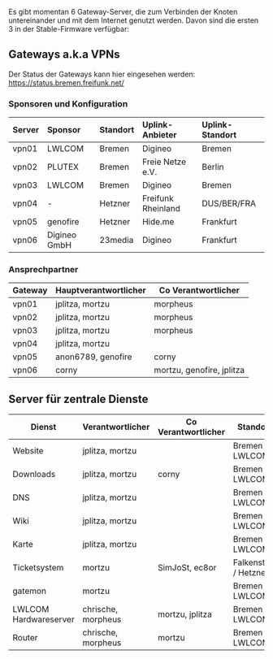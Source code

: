 Es gibt momentan 6 Gateway-Server, die zum Verbinden der Knoten untereinander und mit dem Internet genutzt werden. Davon sind die ersten 3 in der Stable-Firmware verfügbar:

## Gateways a.k.a VPNs
Der Status der Gateways kann hier eingesehen werden: https://status.bremen.freifunk.net/

### Sponsoren und Konfiguration
| Server | Sponsor      | Standort | Uplink-Anbieter    | Uplink-Standort |
|:-------|:-------------|:---------|:-------------------|:----------------|
| vpn01  | LWLCOM       | Bremen   | Digineo            | Bremen          |
| vpn02  | PLUTEX       | Bremen   | Freie Netze e.V.   | Berlin          |
| vpn03  | LWLCOM       | Bremen   | Digineo            | Bremen          |
| vpn04  | -            | Hetzner  | Freifunk Rheinland | DUS/BER/FRA     |
| vpn05  | genofire     | Hetzner  | Hide.me            | Frankfurt       |
| vpn06  | Digineo GmbH | 23media  | Digineo            | Frankfurt       |

### Ansprechpartner

| Gateway | Hauptverantwortlicher | Co Verantwortlicher |
|---------|-----------------------|---------------------|
| vpn01   | jplitza, mortzu       | morpheus            |
| vpn02   | jplitza, mortzu       | morpheus            |
| vpn03   | jplitza, mortzu       | morpheus            |
| vpn04   | jplitza, mortzu       |                     |
| vpn05   | anon6789, genofire    | corny               |
| vpn06   | corny                 | mortzu, genofire, jplitza |


## Server für zentrale Dienste
| Dienst                | Verantwortlicher    | Co Verantwortlicher | Standort              |
|-----------------------|---------------------|---------------------|-----------------------|
| Website               | jplitza, mortzu     |                     | Bremen / LWLCOM       |
| Downloads             | jplitza, mortzu     | corny               | Bremen / LWLCOM       |
| DNS                   | jplitza, mortzu     |                     | Bremen / LWLCOM       |
| Wiki                  | jplitza, mortzu     |                     | Bremen / LWLCOM       |
| Karte                 | jplitza, mortzu     |                     | Bremen / LWLCOM       |
| Ticketsystem          | mortzu              | SimJoSt, ec8or      | Falkenstein / Hetzner |
| gatemon               | mortzu              |                     | Bremen / LWLCOM       |
| LWLCOM Hardwareserver | chrische, morpheus  | mortzu, jplitza     | Bremen / LWLCOM       |
| Router                | chrische, morpheus  | mortzu              | Bremen / LWLCOM       |
